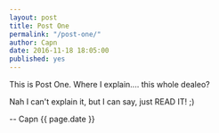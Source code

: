 ```yaml
---
layout: post
title: Post One
permalink: "/post-one/"
author: Capn
date: 2016-11-18 18:05:00
published: yes
---
```


This is Post One.  Where I explain.... this whole dealeo?  
 
Nah I can't explain it, but I can say, just READ IT!  ;)
  


-- Capn {{ page.date }}
